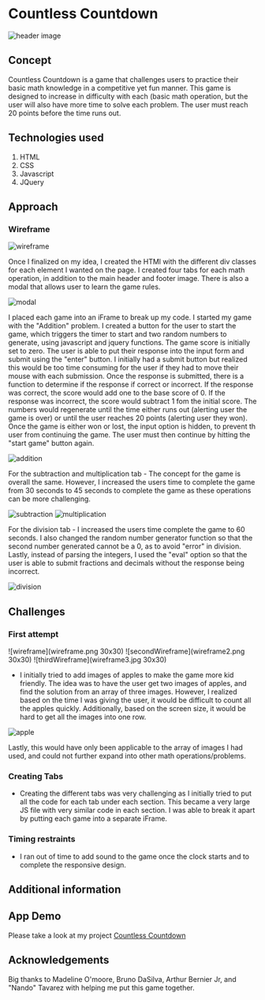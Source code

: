 # Countless Countdown

![header image](clockImage.png)

## Concept 

Countless Countdown is a game that challenges users to practice their basic math knowledge in a competitive yet fun manner. This game is designed to increase in difficulty with each  (basic math operation, but the user will also have more time to solve each problem. The user must reach 20 points before the time runs out. 

## Technologies used
1. HTML
2. CSS
3. Javascript
4. JQuery

## Approach
### Wireframe 

![wireframe](wireframe4.png)

Once I finalized on my idea, I created the HTMl with the different div classes for each element I wanted on the page. I created four tabs for each math operation, in addition to the main header and footer image. There is also a modal that allows user to learn the game rules.

![modal](modal.png)

 I placed each game into an iFrame to break up my code. I started my game with the "Addition" problem. I created a button for the user to start the game, which triggers the timer to start and two random numbers to generate, using javascript and jquery functions. The game score is initially set to zero. The user is able to put their response into the input form and submit using the "enter" button. I initially had a submit button but realized this would be too time consuming for the user if they had to move their mouse with each submission. Once the response is submitted, there is a function to determine if the response if correct or incorrect. If the response was correct, the score would add one to the base score of 0. If the response was incorrect, the score would subtract 1 fom the initial score. The numbers would regenerate until the time either runs out (alerting user the game is over) or until the user reaches 20 points (alerting user they won). Once the game is either won or lost, the input option is hidden, to prevent th user from continuing the game. The user must then continue by hitting the "start game" button again. 

 ![addition](additionPage.png)

For the subtraction and multiplication tab - The concept for the game is overall the same. However, I increased the users time to complete the game from 30 seconds to 45 seconds to complete the game as these operations can be more challenging. 

![subtraction](subtraction.png)
![multiplication](multiplication.png)

For the division tab - I increased the users time complete the game to 60 seconds. I also changed the random number generator function so that the second number generated cannot be a 0, as to avoid "error" in division. Lastly, instead of parsing the integers, I used the "eval" option so that the user is able to submit fractions and decimals without the response being incorrect. 

![division](division.png)


## Challenges
### First attempt

![wireframe](wireframe.png 30x30)
![secondWireframe](wireframe2.png 30x30)
![thirdWireframe](wireframe3.jpg 30x30)

* I initially tried to add images of apples to make the game more kid friendly. The idea was to have the user get two images of apples, and find the solution from an array of three images. However, I realized based on the time I was giving the user, it would be difficult to count all the apples quickly. Additionally, based on the screen size, it would be hard to get all the images into one row. 

![apple](apples.png)

Lastly, this would have only been applicable to the array of images I had used, and could not further expand into other math operations/problems. 

### Creating Tabs
* Creating the different tabs was very challenging as I initially tried to put all the code for each tab under each section. This became a very large JS file with very similar code in each section. I was able to break it apart by putting each game into a separate iFrame. 


### Timing restraints 
* I ran out of time to add sound to the game once the clock starts and to complete the responsive design.

## Additional information

## App Demo 
Please take a look at my project 
[Countless Countdown](https://zchen92.github.io/mathGame/)

## Acknowledgements 
Big thanks to Madeline O'moore, Bruno DaSilva, Arthur Bernier Jr, and "Nando" Tavarez with helping me put this game together.






